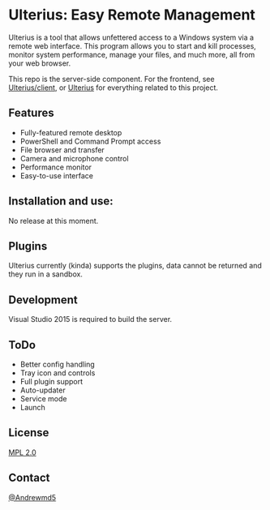# Ulterius: Easy Remote Management
Ulterius is a tool that allows unfettered access to a Windows system via a remote web interface. This program allows you to start and kill processes, monitor system performance, manage your files, and much more, all from your web browser.

This repo is the server-side component. For the frontend, see [Ulterius/client], or [Ulterius] for everything related to this project.

Features
----
  - Fully-featured remote desktop
  - PowerShell and Command Prompt access
  - File browser and transfer
  - Camera and microphone control
  - Performance monitor
  - Easy-to-use interface

Installation and use:
----
No release at this moment. 

Plugins
----
Ulterius currently (kinda) supports the plugins, data cannot be returned and they run in a sandbox. 

Development
----
Visual Studio 2015 is required to build the server.

ToDo
----
 - Better config handling
 - Tray icon and controls
 - Full plugin support
 - Auto-updater
 - Service mode
 - Launch

License
----

[MPL 2.0]

Contact
----
[@Andrewmd5]

   [Ulterius/Client]: <https://github.com/Ulterius/client>
   [Ulterius]: <https://github.com/Ulterius>
   [MPL 2.0]: <https://www.mozilla.org/en-US/MPL/2.0/>
   [@Andrewmd5]: <https://twitter.com/Andrewmd5>
